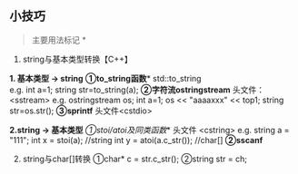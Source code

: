## 小技巧
>主要用法标记 *

1. string与基本类型转换【C++】

  **1. 基本类型 → string**
    **①to_string函数***
    std::to_string   
    e.g.
    int a=1;
    string str=to_string(a);
    **②字符流ostringstream**
    头文件：\<sstream>
    e.g.
    ostringstream os;
    int a=1;
    os << "aaaaxxx" << top1;
    string str=os.str();
    **③sprintf**
    头文件\<cstdio>

  **2.string → 基本类型**
    **①stoi*/atoi及同类函数**
    头文件 \<cstring>
    e.g.
    string a = "111";
    int x = stoi(a);  //string
    int y = atoi(a.c_str());  //char[]
    **②sscanf**


2. string与char[]转换
    ①char* c = str.c_str();
    ②string str = ch;
